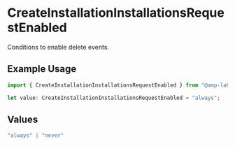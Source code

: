 # CreateInstallationInstallationsRequestEnabled

Conditions to enable delete events.

## Example Usage

```typescript
import { CreateInstallationInstallationsRequestEnabled } from "@amp-labs/sdk-node-platform/models/operations";

let value: CreateInstallationInstallationsRequestEnabled = "always";
```

## Values

```typescript
"always" | "never"
```